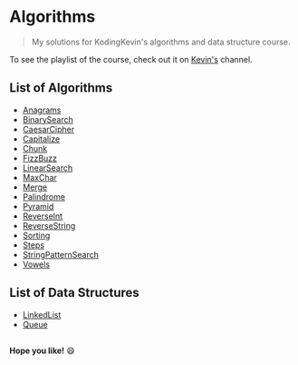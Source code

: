 # Algorithms
>My solutions for KodingKevin's algorithms and data structure course.    

To see the playlist of the course, check out it on [Kevin's](https://www.youtube.com/playlist?list=PLn2ipk-jqgZiAHiA70hOxAj8RMUeqYNK3) channel.

## List of Algorithms
- [Anagrams](https://github.com/lutilipe/Algorithms/blob/master/anagrams/index.js)
- [BinarySearch](https://github.com/lutilipe/Algorithms/blob/master/binarySearch/index.js)
- [CaesarCipher](https://github.com/lutilipe/Algorithms/blob/master/caesarCipher/index.js)
- [Capitalize](https://github.com/lutilipe/Algorithms/blob/master/capitalize/index.js)
- [Chunk](https://github.com/lutilipe/Algorithms/blob/master/chunk/index.js)
- [FizzBuzz](https://github.com/lutilipe/Algorithms/blob/master/fizzbuzz/index.js)
- [LinearSearch](https://github.com/lutilipe/Algorithms/blob/master/linearSearch/index.js)
- [MaxChar](https://github.com/lutilipe/Algorithms/blob/master/maxChar/index.js)
- [Merge](https://github.com/lutilipe/Algorithms/blob/master/merge/index.js)
- [Palindrome](https://github.com/lutilipe/Algorithms/blob/master/palindrome/index.js)
- [Pyramid](https://github.com/lutilipe/Algorithms/blob/master/pyramid/index.js)
- [ReverseInt](https://github.com/lutilipe/Algorithms/blob/master/reverseInt/index.js)
- [ReverseString](https://github.com/lutilipe/Algorithms/blob/master/reverseString/index.js)
- [Sorting](https://github.com/lutilipe/Algorithms/blob/master/sorting/index.js)
- [Steps](https://github.com/lutilipe/Algorithms/blob/master/steps/index.js)
- [StringPatternSearch](https://github.com/lutilipe/Algorithms/blob/master/stringPatternSearch/index.js)
- [Vowels](https://github.com/lutilipe/Algorithms/blob/master/vowels/index.js)

## List of Data Structures
- [LinkedList](https://github.com/lutilipe/Algorithms/blob/master/linked-list/index.js)
- [Queue](https://github.com/lutilipe/Algorithms/blob/master/queue/index.js)
##  
**Hope you like!** :smile:
